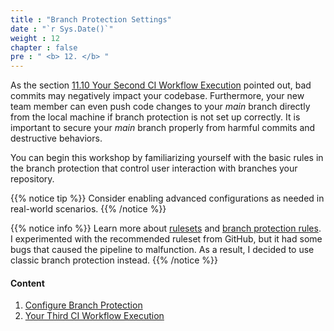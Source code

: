 ```yaml
---
title : "Branch Protection Settings"
date : "`r Sys.Date()`"
weight : 12
chapter : false
pre : " <b> 12. </b> "
---
```


As the section [11.10 Your Second CI Workflow Execution](11-your-first-ci-workflow-executions/10-your-second-ci-workflow-execution) pointed out, bad commits may negatively impact your codebase. Furthermore, your new team member can even push code changes to your *main* branch directly from the local machine if branch protection is not set up correctly. It is important to secure your *main* branch properly from harmful commits and destructive behaviors.

You can begin this workshop by familiarizing yourself with the basic rules in the branch protection that control user interaction with branches your repository. 


{{% notice tip %}}
Consider enabling advanced configurations as needed in real-world scenarios.
{{% /notice %}}

{{% notice info %}}
Learn more about [rulesets](https://docs.github.com/en/repositories/configuring-branches-and-merges-in-your-repository/managing-rulesets/about-rulesets) and [branch protection rules](https://docs.github.com/en/repositories/configuring-branches-and-merges-in-your-repository/managing-protected-branches/about-protected-branches). I experimented with the recommended ruleset from GitHub, but it had some bugs that caused the pipeline to malfunction. As a result, I decided to use classic branch protection instead.
{{% /notice %}}

#### Content

1. [Configure Branch Protection](12-branch-protection-with-ruleset/1-configure-branch-protection)
2. [Your Third CI Workflow Execution](12-branch-protection-with-ruleset/2-your-third-ci-workflow-execution)


